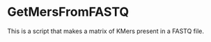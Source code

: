 GetMersFromFASTQ
================

This is a script that makes a matrix of KMers present in a FASTQ file. 
